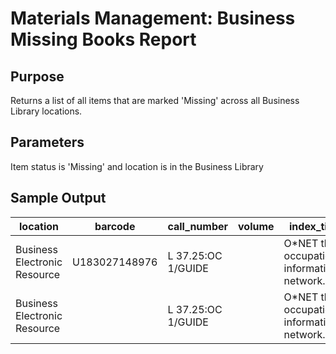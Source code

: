 # Materials Management: Business Missing Books Report

## Purpose
Returns a list of all items that are marked 'Missing' across all Business Library locations.

## Parameters
Item status is 'Missing' and location is in the Business Library

## Sample Output
| location                       | barcode       | call_number        | volume | index_title                                 | status_name |
|--------------------------------|---------------|--------------------|--------|---------------------------------------------|-------------|
| Business Electronic Resource   | U183027148976 | L 37.25:OC 1/GUIDE |        | O*NET the occupational information network. | Missing     |
| Business   Electronic Resource |               | L 37.25:OC 1/GUIDE |        | O*NET the occupational information network. | Missing     |
